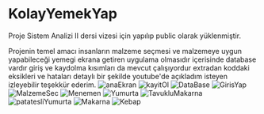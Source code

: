 # KolayYemekYap 

Proje Sistem Analizi II dersi vizesi için yapılıp public olarak yüklenmiştir.

Projenin temel amacı insanların malzeme seçmesi ve malzemeye uygun yapabileceği yemegi ekrana getiren uygulama olmasıdır içerisinde database vardır giriş ve kaydolma kısımları da mevcut çalışıyordur extradan koddaki eksikleri ve hataları detaylı bir şekilde youtube'de açıkladım isteyen izleyebilir teşekkür ederim.           ![anaEkran](https://user-images.githubusercontent.com/95114297/234303704-f9ae8b12-d0e8-4a91-9059-a0be6cd16473.jpeg)
![kayitOl](https://user-images.githubusercontent.com/95114297/234303777-73e03e5b-8caa-49ac-a0b2-bece02c7f049.jpeg)
![DataBase](https://user-images.githubusercontent.com/95114297/234303784-a6526bb8-25b5-4065-a6fe-a9f90ca0ab93.jpeg)
![GirisYap](https://user-images.githubusercontent.com/95114297/234303789-aa9f6ae8-88ee-4864-a64e-eb5d1c331b3f.jpeg)
![MalzemeSec](https://user-images.githubusercontent.com/95114297/234303799-928c0b15-485a-4719-a80c-f46e39985bc7.jpeg)
![Menemen](https://user-images.githubusercontent.com/95114297/234303809-367949bf-0533-48f6-96eb-d7d99b0abf17.jpeg)
![Yumurta](https://user-images.githubusercontent.com/95114297/234303815-cbdb73e6-1500-40e9-9ca8-13861548da57.jpeg)
![TavukluMakarna](https://user-images.githubusercontent.com/95114297/234303821-02b4de6c-82c9-4802-b500-b94b49b0309a.jpeg)
![patatesliYumurta](https://user-images.githubusercontent.com/95114297/234303828-3ffc736a-93d9-4468-84d2-164ab06415fa.jpeg)
![Makarna](https://user-images.githubusercontent.com/95114297/234303837-4ec1eaa8-ad11-4b07-afc8-63fa1991575e.jpeg)
![Kebap](https://user-images.githubusercontent.com/95114297/234303843-5279ff0a-45c6-4171-b27e-1220b1fd916a.jpeg)
